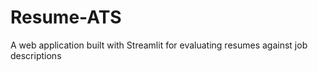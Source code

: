 # Resume-ATS
A web application built with Streamlit for evaluating resumes against job descriptions
